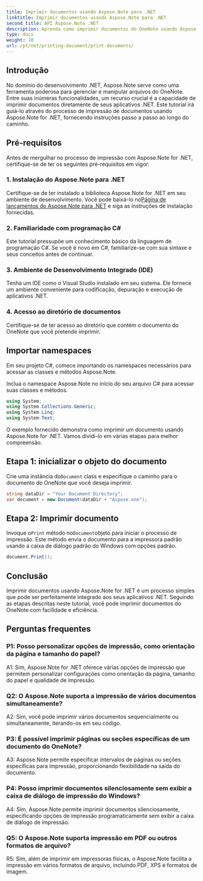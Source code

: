 ```yaml
---
title: Imprimir documentos usando Aspose.Note para .NET
linktitle: Imprimir documentos usando Aspose.Note para .NET
second_title: API Aspose.Note .NET
description: Aprenda como imprimir documentos do OneNote usando Aspose.Note for .NET. Guia passo a passo para integração perfeita com seus aplicativos .NET.
type: docs
weight: 10
url: /pt/net/printing-document/print-documents/
---
```

## Introdução

No domínio do desenvolvimento .NET, Aspose.Note serve como uma ferramenta poderosa para gerenciar e manipular arquivos do OneNote. Entre suas inúmeras funcionalidades, um recurso crucial é a capacidade de imprimir documentos diretamente de seus aplicativos .NET. Este tutorial irá guiá-lo através do processo de impressão de documentos usando Aspose.Note for .NET, fornecendo instruções passo a passo ao longo do caminho.

## Pré-requisitos

Antes de mergulhar no processo de impressão com Aspose.Note for .NET, certifique-se de ter os seguintes pré-requisitos em vigor:

### 1. Instalação do Aspose.Note para .NET

 Certifique-se de ter instalado a biblioteca Aspose.Note for .NET em seu ambiente de desenvolvimento. Você pode baixá-lo no[Página de lançamentos do Aspose.Note para .NET](https://releases.aspose.com/note/net/) e siga as instruções de instalação fornecidas.

### 2. Familiaridade com programação C#

Este tutorial pressupõe um conhecimento básico da linguagem de programação C#. Se você é novo em C#, familiarize-se com sua sintaxe e seus conceitos antes de continuar.

### 3. Ambiente de Desenvolvimento Integrado (IDE)

Tenha um IDE como o Visual Studio instalado em seu sistema. Ele fornece um ambiente conveniente para codificação, depuração e execução de aplicativos .NET.

### 4. Acesso ao diretório de documentos

Certifique-se de ter acesso ao diretório que contém o documento do OneNote que você pretende imprimir.

## Importar namespaces

Em seu projeto C#, comece importando os namespaces necessários para acessar as classes e métodos Aspose.Note.

Inclua o namespace Aspose.Note no início do seu arquivo C# para acessar suas classes e métodos.

```csharp
using System;
using System.Collections.Generic;
using System.Linq;
using System.Text;
```

O exemplo fornecido demonstra como imprimir um documento usando Aspose.Note for .NET. Vamos dividi-lo em várias etapas para melhor compreensão.

## Etapa 1: inicializar o objeto do documento

 Crie uma instância do`Document` class e especifique o caminho para o documento do OneNote que você deseja imprimir.

```csharp
string dataDir = "Your Document Directory";
var document = new Document(dataDir + "Aspose.one");
```

## Etapa 2: Imprimir documento

 Invoque o`Print` método no`Document`objeto para iniciar o processo de impressão. Este método envia o documento para a impressora padrão usando a caixa de diálogo padrão do Windows com opções padrão.

```csharp
document.Print();
```

## Conclusão

Imprimir documentos usando Aspose.Note for .NET é um processo simples que pode ser perfeitamente integrado aos seus aplicativos .NET. Seguindo as etapas descritas neste tutorial, você pode imprimir documentos do OneNote com facilidade e eficiência.

## Perguntas frequentes

### P1: Posso personalizar opções de impressão, como orientação da página e tamanho do papel?

A1: Sim, Aspose.Note for .NET oferece várias opções de impressão que permitem personalizar configurações como orientação da página, tamanho do papel e qualidade de impressão.

### Q2: O Aspose.Note suporta a impressão de vários documentos simultaneamente?

A2: Sim, você pode imprimir vários documentos sequencialmente ou simultaneamente, iterando-os em seu código.

### P3: É possível imprimir páginas ou seções específicas de um documento do OneNote?

A3: Aspose.Note permite especificar intervalos de páginas ou seções específicas para impressão, proporcionando flexibilidade na saída do documento.

### P4: Posso imprimir documentos silenciosamente sem exibir a caixa de diálogo de impressão do Windows?

A4: Sim, Aspose.Note permite imprimir documentos silenciosamente, especificando opções de impressão programaticamente sem exibir a caixa de diálogo de impressão.

### Q5: O Aspose.Note suporta impressão em PDF ou outros formatos de arquivo?

R5: Sim, além de imprimir em impressoras físicas, o Aspose.Note facilita a impressão em vários formatos de arquivo, incluindo PDF, XPS e formatos de imagem.